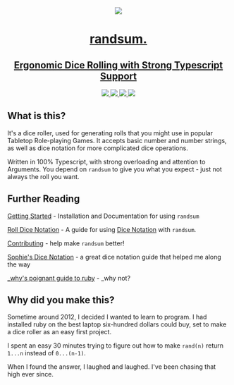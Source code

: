 <div align="center">
<a href="https://github.com/alxjrvs/randsum" align="center">
  <img align="center" src="https://raw.githubusercontent.com/alxjrvs/randsum/main/icon.webp">
</div>
<h1 align="center">randsum.</h1>
<h2 align="center">Ergonomic Dice Rolling with Strong Typescript Support</h2>
<div align="center">
  <a href="https://www.npmjs.com/package/randsum" align="center">
    <img src="https://img.shields.io/npm/v/randsum">
  </a>
  <a href="https://bundlephobia.com/package/randsum" align="center">
    <img src="https://img.shields.io/bundlephobia/min/randsum">
  </a>
  <a href="https://github.com/alxjrvs/randsum/blob/main/CODE_OF_CONDUCT.md" align="center">
    <img src="https://img.shields.io/badge/code%20of-conduct-ff69b4.svg?style=flat">
  </a>
  <a href="https://codecov.io/gh/alxjrvs/randsum" align="center">
    <img src="https://codecov.io/gh/alxjrvs/randsum/branch/main/graph/badge.svg?token=uww6E0o1ob">
  </a>
</div>

## What is this?

It's a dice roller, used for generating rolls that you might use in popular Tabletop Role-playing Games. It accepts basic number and number strings, as well as dice notation for more complicated dice operations.

Written in 100% Typescript, with strong overloading and attention to Arguments. You depend on `randsum` to give you what you expect - just not always the roll you want.

## Further Reading

[Getting Started](https://github.com/alxjrvs/randsum/blob/main/docs/GETTING_STARTED.md) - Installation and Documentation for using `randsum`

[Roll Dice Notation](https://github.com/alxjrvs/randsum/blob/main/docs/RANDSUM_DICE_NOTATION.md) - A guide for using [Dice Notation](https://en.wikipedia.org/wiki/Dice_notation) with `randsum`.

[Contributing](https://github.com/alxjrvs/randsum/blob/main/docs/CONTRIBUTING.md) - help make `randsum` better!

[Sophie's Dice Notation](https://sophiehoulden.com/dice/documentation/notation.html) - a great dice notation guide that helped me along the way

[\_why's poignant guide to ruby](https://poignant.guide/) - \_why not?

## Why did you make this?

Sometime around 2012, I decided I wanted to learn to program. I had installed ruby on the best laptop six-hundred dollars could buy, set to make a dice roller as an easy first project.

I spent an easy 30 minutes trying to figure out how to make `rand(n)` return `1...n` instead of `0...(n-1)`.

When I found the answer, I laughed and laughed. I've been chasing that high ever since.
